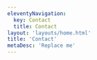 ```yaml
---
eleventyNavigation:
  key: Contact
  title: Contact
layout: 'layouts/home.html'
title: 'Contact'
metaDesc: 'Replace me'
---
```


